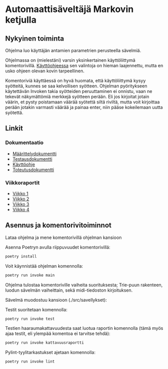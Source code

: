 # Automaattisäveltäjä Markovin ketjulla

## Nykyinen toiminta

Ohjelma luo käyttäjän antamien parametrien perusteella sävelmiä.

Ohjelmassa on (mielestäni) varsin yksinkertainen käyttöliittymä komentorivillä. [Käyttöohjeessa](dokumentaatio/käyttöohje.md) sen valintoja on hieman laajennettu, mutta en usko ohjeen olevan kovin tarpeellinen.

Komentoriviä käyttäessä on hyvä huomata, että käyttöliittymä kysyy syötteitä, kunnes se saa kelvollisen syötteen. Ohjelman pyöritykseen käytettävän Invoken takia syötteiden peruuttaminen ei onnistu, vaan ne tekevät näkymättömiä merkkejä syötteen perään. Eli jos kirjoitat jotain väärin, et pysty poistamaan väärää syötettä siltä riviltä, mutta voit kirjoittaa perään jotakin varmasti väärää ja painaa enter, niin pääse kokeilemaan uutta syötettä.

## Linkit

### Dokumentaatio

- [Määrittelydokumentti](dokumentaatio/määrittelydokumentti.md)
- [Testausdokumentti](dokumentaatio/testausdokumentti.md)
- [Käyttöohje](dokumentaatio/käyttöohje.md)
- [Toteutusdokumentti](dokumentaatio/toteutusdokumentti.md)

### Viikkoraportit

- [Viikko 1](dokumentaatio/viikkoraportit/viikko1.md)
- [Viikko 2](dokumentaatio/viikkoraportit/viikko2.md)
- [Viikko 3](dokumentaatio/viikkoraportit/viikko3.md)
- [Viikko 4](dokumentaatio/viikkoraportit/viikko4.md)

## Asennus ja komentorivitoiminnot

Lataa ohjelma ja mene komentorivillä ohjelman kansioon

Asenna Poetryn avulla riippuvuudet komentorivillä:
```bash
poetry install
```

Voit käynnistää ohjelman komennolla:
```bash
poetry run invoke main
```
Ohjelma tulostaa komentoriville vaiheita suorituksesta; Trie-puun rakenteen, luodun sävelmän vaiheittain, sekä midi-tiedoston kirjoituksen.

Sävelmä muodostuu kansioon (./src/savellykset):


Testit suoritetaan komennolla:

```bash
poetry run invoke test
```

Testien haaraumakattavuudesta saat luotua raportin komennolla (tämä myös ajaa testit, eli ylempää komentoa ei tarvitse tehdä):

```bash
poetry run invoke kattavuusraportti
```

Pylint-tyylitarkastukset ajetaan komennolla:

```bash
poetry run invoke lint
```
